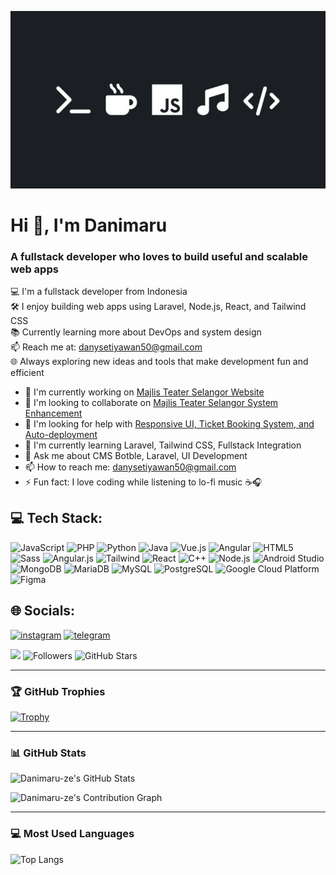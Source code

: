 ![Profile Banner](https://raw.githubusercontent.com/Danimaru-ze/Readme/refs/heads/main/readme.jpg)

# Hi 👋, I'm Danimaru
### A fullstack developer who loves to build useful and scalable web apps

💻 I'm a fullstack developer from Indonesia  
🛠 I enjoy building web apps using Laravel, Node.js, React, and Tailwind CSS  
📚 Currently learning more about DevOps and system design  
📫 Reach me at: danysetiyawan50@gmail.com  
🌐 Always exploring new ideas and tools that make development fun and efficient

- 🔭 I'm currently working on [Majlis Teater Selangor Website]()
- 👯 I'm looking to collaborate on [	Majlis Teater Selangor System Enhancement]()
- 🤝 I'm looking for help with [Responsive UI, Ticket Booking System, and Auto-deployment]()
- 🌱 I'm currently learning Laravel, Tailwind CSS, Fullstack Integration
- 💬 Ask me about CMS Botble, Laravel, UI Development
- 📫 How to reach me: danysetiyawan50@gmail.com
- ⚡ Fun fact: I love coding while listening to lo-fi music ☕🎧

## 💻 Tech Stack:
![JavaScript](https://img.shields.io/badge/JavaScript-F7DF1E?style=for-the-badge&logo=javascript&logoColor=white) ![PHP](https://img.shields.io/badge/PHP-777BB4?style=for-the-badge&logo=php&logoColor=white) ![Python](https://img.shields.io/badge/Python-3776AB?style=for-the-badge&logo=python&logoColor=white) ![Java](https://img.shields.io/badge/Java-007396?style=for-the-badge&logo=java&logoColor=white) ![Vue.js](https://img.shields.io/badge/Vue.js-4FC08D?style=for-the-badge&logo=vue.js&logoColor=white) ![Angular](https://img.shields.io/badge/Angular-DD0031?style=for-the-badge&logo=angular&logoColor=white) ![HTML5](https://img.shields.io/badge/HTML5-E34F26?style=for-the-badge&logo=html5&logoColor=white) ![Sass](https://img.shields.io/badge/Sass-CC6699?style=for-the-badge&logo=sass&logoColor=white) ![Angular.js](https://img.shields.io/badge/Angular.js-555555?style=for-the-badge&logo=angular.js&logoColor=white) ![Tailwind](https://img.shields.io/badge/Tailwind-38B2AC?style=for-the-badge&logo=tailwind&logoColor=white) ![React](https://img.shields.io/badge/React-61DAFB?style=for-the-badge&logo=react&logoColor=white) ![C++](https://img.shields.io/badge/C++-00599C?style=for-the-badge&logo=c++&logoColor=white) ![Node.js](https://img.shields.io/badge/Node.js-339933?style=for-the-badge&logo=node.js&logoColor=white) ![Android Studio](https://img.shields.io/badge/AndroidStudio-555555?style=for-the-badge&logo=androidstudio&logoColor=white) ![MongoDB](https://img.shields.io/badge/MongoDB-47A248?style=for-the-badge&logo=mongodb&logoColor=white) ![MariaDB](https://img.shields.io/badge/MariaDB-555555?style=for-the-badge&logo=mariadb&logoColor=white) ![MySQL](https://img.shields.io/badge/MySQL-4479A1?style=for-the-badge&logo=mysql&logoColor=white) ![PostgreSQL](https://img.shields.io/badge/PostgreSQL-336791?style=for-the-badge&logo=postgresql&logoColor=white) ![Google Cloud Platform](https://img.shields.io/badge/GoogleCloudPlatform-555555?style=for-the-badge&logo=googlecloudplatform&logoColor=white) ![Figma](https://img.shields.io/badge/Figma-555555?style=for-the-badge&logo=figma&logoColor=white)

## 🌐 Socials:
[![instagram](https://img.shields.io/badge/instagram-_dny.s-E4405F?style=for-the-badge&logo=instagram&logoColor=white)](https://instagram.com/_dny.s) [![telegram](https://img.shields.io/badge/telegram-ldanez-26A5E4?style=for-the-badge&logo=telegram&logoColor=white)](https://t.me/ldanez)

![](https://komarev.com/ghpvc/?username=Danimaru-ze&label=Profile%20views&color=0e75b6&style=flat)
![Followers](https://img.shields.io/github/followers/Danimaru-ze?label=Follow&style=social)
![GitHub Stars](https://img.shields.io/github/stars/Danimaru-ze?style=social)

---

### 🏆 GitHub Trophies
[![Trophy](https://github-profile-trophy.vercel.app/?username=Danimaru-ze&theme=onedark&rank=SSS,SS,S,A,B,C)](https://github.com/ryo-ma/github-profile-trophy)

---

### 📊 GitHub Stats

![Danimaru-ze's GitHub Stats](https://github-readme-stats.vercel.app/api?username=Danimaru-ze&show_icons=true&theme=tokyonight&hide_title=true&count_private=true&hide=contribs)

![Danimaru-ze's Contribution Graph](https://github-readme-activity-graph.vercel.app/graph?username=Danimaru-ze&theme=github-compact)

---

### 💻 Most Used Languages
![Top Langs](https://github-readme-stats.vercel.app/api/top-langs/?username=Danimaru-ze&layout=compact&theme=dracula)
